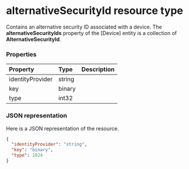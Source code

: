# alternativeSecurityId resource type

Contains an alternative security ID associated with a device. The **alternativeSecurityIds** property of the [Device] entity is a collection of **AlternativeSecurityId**.


### Properties
| Property	   | Type	|Description|
|:---------------|:--------|:----------|
|identityProvider|string|            |
|key|binary|            |
|type|int32|            |

### JSON representation

Here is a JSON representation of the resource.

<!-- {
  "blockType": "resource",
  "optionalProperties": [

  ],
  "@odata.type": "microsoft.graph.alternativesecurityid"
}-->

```json
{
  "identityProvider": "string",
  "key": "binary",
  "type": 1024
}

```

<!-- uuid: 8fcb5dbc-d5aa-4681-8e31-b001d5168d79
2015-10-25 14:57:30 UTC -->
<!-- {
  "type": "#page.annotation",
  "description": "alternativeSecurityId resource",
  "keywords": "",
  "section": "documentation",
  "tocPath": ""
}-->